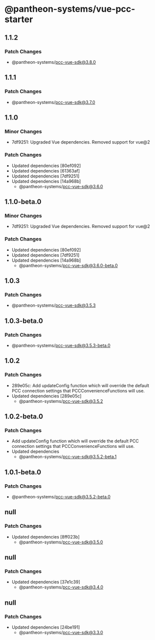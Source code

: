 # @pantheon-systems/vue-pcc-starter

## 1.1.2

### Patch Changes

- @pantheon-systems/pcc-vue-sdk@3.8.0

## 1.1.1

### Patch Changes

- @pantheon-systems/pcc-vue-sdk@3.7.0

## 1.1.0

### Minor Changes

- 7df9251: Upgraded Vue dependencies. Removed support for vue@2

### Patch Changes

- Updated dependencies [80ef092]
- Updated dependencies [61363af]
- Updated dependencies [7df9251]
- Updated dependencies [14a968b]
  - @pantheon-systems/pcc-vue-sdk@3.6.0

## 1.1.0-beta.0

### Minor Changes

- 7df9251: Upgraded Vue dependencies. Removed support for vue@2

### Patch Changes

- Updated dependencies [80ef092]
- Updated dependencies [7df9251]
- Updated dependencies [14a968b]
  - @pantheon-systems/pcc-vue-sdk@3.6.0-beta.0

## 1.0.3

### Patch Changes

- @pantheon-systems/pcc-vue-sdk@3.5.3

## 1.0.3-beta.0

### Patch Changes

- @pantheon-systems/pcc-vue-sdk@3.5.3-beta.0

## 1.0.2

### Patch Changes

- 289e05c: Add updateConfig function which will override the default PCC
  connection settings that PCCConvenienceFunctions will use.
- Updated dependencies [289e05c]
  - @pantheon-systems/pcc-vue-sdk@3.5.2

## 1.0.2-beta.0

### Patch Changes

- Add updateConfig function which will override the default PCC connection
  settings that PCCConvenienceFunctions will use.
- Updated dependencies
  - @pantheon-systems/pcc-vue-sdk@3.5.2-beta.1

## 1.0.1-beta.0

### Patch Changes

- @pantheon-systems/pcc-vue-sdk@3.5.2-beta.0

## null

### Patch Changes

- Updated dependencies [8ff023b]
  - @pantheon-systems/pcc-vue-sdk@3.5.0

## null

### Patch Changes

- Updated dependencies [37e1c39]
  - @pantheon-systems/pcc-vue-sdk@3.4.0

## null

### Patch Changes

- Updated dependencies [24be191]
  - @pantheon-systems/pcc-vue-sdk@3.3.0

